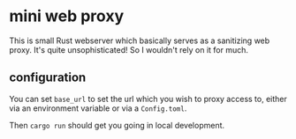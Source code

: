 # mini web proxy

This is small Rust webserver which basically serves as a sanitizing web proxy.
It's quite unsophisticated! So I wouldn't rely on it for much.

## configuration

You can set `base_url` to set the url which you wish to proxy access to, either
via an environment variable or via a `Config.toml`.

Then `cargo run` should get you going in local development.
